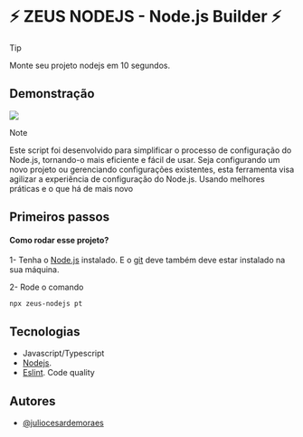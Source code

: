 # ⚡ ZEUS NODEJS - Node.js Builder ⚡

> [!TIP]
> Monte seu projeto nodejs em 10 segundos.

## Demonstração

![](enexample.gif)

> [!NOTE]  
> Este script foi desenvolvido para simplificar o processo de configuração do Node.js, tornando-o mais eficiente e fácil de usar. Seja configurando um novo projeto ou gerenciando configurações existentes, esta ferramenta visa agilizar a experiência de configuração do Node.js. Usando melhores práticas e o que há de mais novo

## Primeiros passos

#### Como rodar esse projeto?

1- Tenha o [Node.js](https://nodejs.org/en) instalado. E o [git](https://git-scm.com/) deve também deve estar instalado na sua máquina.

2- Rode o comando

```
npx zeus-nodejs pt
```

## Tecnologias

- Javascript/Typescript
- [Nodejs](https://nodejs.org/en).
- [Eslint](https://eslint.org/). Code quality

## Autores

- [@juliocesardemoraes](https://www.github.com/juliocesardemoraes)
